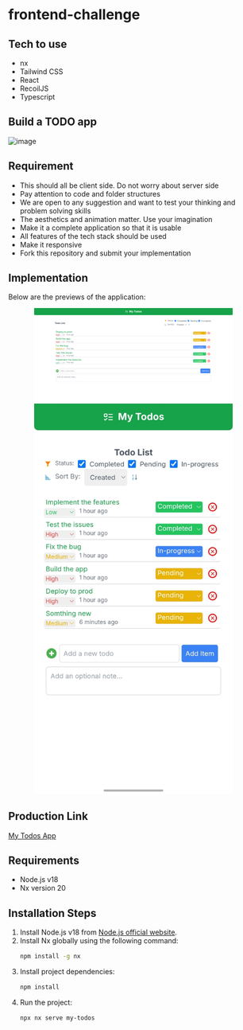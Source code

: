 # frontend-challenge

## Tech to use
- nx
- Tailwind CSS
- React
- RecoilJS
- Typescript

## Build a TODO app
![image](https://github.com/user-attachments/assets/120c1421-2cc9-41db-8a8b-908603835a8e)

## Requirement
- This should all be client side. Do not worry about server side
- Pay attention to code and folder structures
- We are open to any suggestion and want to test your thinking and problem solving skills
- The aesthetics and animation matter. Use your imagination
- Make it a complete application so that it is usable
- All features of the tech stack should be used
- Make it responsive
- Fork this repository and submit your implementation

## Implementation

Below are the previews of the application:

<p align="center">
  <img src="apps/my-todos/public/preview1.png" alt="Preview 1" width="400" />
  <img src="apps/my-todos/public/preview2.jpg" alt="Preview 2" width="400" />
</p>

## Production Link
[My Todos App](https://my-todos-cyan.vercel.app/)

## Requirements
- Node.js v18
- Nx version 20

## Installation Steps
1. Install Node.js v18 from [Node.js official website](https://nodejs.org/).
2. Install Nx globally using the following command:
   ```bash
   npm install -g nx
   ```
3. Install project dependencies:
   ```bash
   npm install
   ```
4. Run the project:
   ```bash
   npx nx serve my-todos
   ```
